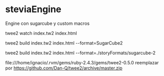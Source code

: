 # steviaEngine
Engine con sugarcube y custom macros

twee2 watch index.tw2 index.html

twee2 build index.tw2 index.html --format=SugarCube2

twee2 build index.tw2 index.html --format=./storyFormats/sugarcube-2

file:///home/ignacio/.rvm/gems/ruby-2.4.3/gems/twee2-0.5.0 reemplazar por https://github.com/Dan-Q/twee2/archive/master.zip